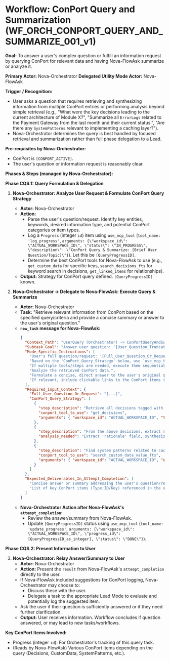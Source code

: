 # Workflow: ConPort Query and Summarization (WF_ORCH_CONPORT_QUERY_AND_SUMMARIZE_001_v1)

**Goal:** To answer a user's complex question or fulfill an information request by querying ConPort for relevant data and having Nova-FlowAsk summarize or analyze it.

**Primary Actor:** Nova-Orchestrator
**Delegated Utility Mode Actor:** Nova-FlowAsk

**Trigger / Recognition:**
- User asks a question that requires retrieving and synthesizing information from multiple ConPort entries or performing analysis beyond simple retrieval (e.g., "What were the key decisions leading to the current architecture of Module X?", "Summarize all `ErrorLogs` related to the Payment Gateway from the last month and their current status.", "Are there any `SystemPatterns` relevant to implementing a caching layer?").
- Nova-Orchestrator determines the query is best handled by focused retrieval and summarization rather than full phase delegation to a Lead.

**Pre-requisites by Nova-Orchestrator:**
- ConPort is `[CONPORT_ACTIVE]`.
- The user's question or information request is reasonably clear.

**Phases & Steps (managed by Nova-Orchestrator):**

**Phase CQS.1: Query Formulation & Delegation**

1.  **Nova-Orchestrator: Analyze User Request & Formulate ConPort Query Strategy**
    *   **Actor:** Nova-Orchestrator
    *   **Action:**
        *   Parse the user's question/request. Identify key entities, keywords, desired information type, and potential ConPort categories or item types.
        *   Log a `Progress` (integer `id`) item using `use_mcp_tool` (`tool_name: 'log_progress'`, `arguments: {\"workspace_id\": \"ACTUAL_WORKSPACE_ID\", \"status\": \"IN_PROGRESS\", \"description\": \"ConPort Query & Summarize: [Brief User Question/Topic]\"}`). Let this be `[QueryProgressID]`.
        *   Determine the best ConPort tools for Nova-FlowAsk to use (e.g., `get_custom_data` for specific keys, `search_decisions_fts` for keyword search in decisions, `get_linked_items` for relationships).
    *   **Output:** Strategy for ConPort query defined. `[QueryProgressID]` known.

2.  **Nova-Orchestrator -> Delegate to Nova-FlowAsk: Execute Query & Summarize**
    *   **Actor:** Nova-Orchestrator
    *   **Task:** "Retrieve relevant information from ConPort based on the specified query/criteria and provide a concise summary or answer to the user's original question."
    *   **`new_task` message for Nova-FlowAsk:**
        ```json
        {
          "Context_Path": "UserQuery (Orchestrator) -> ConPortQueryAndSummarize (FlowAsk)",
          "Subtask_Goal": "Answer user question: '[User_Question_Truncated]' by querying ConPort and summarizing findings.",
          "Mode_Specific_Instructions": [
            "User's full question/request: '[Full_User_Question_Or_Request]'.",
            "Based on the 'ConPort_Query_Strategy' below, use `use_mcp_tool` (`server_name: 'conport'`, `workspace_id: 'ACTUAL_WORKSPACE_ID'`) with the specified ConPort `tool_name`(s) and `arguments` to retrieve the necessary information.",
            "If multiple tools/steps are needed, execute them sequentially, using the output of one to inform the next.",
            "Analyze the retrieved ConPort data.",
            "Formulate a concise, direct answer to the user's original question. If the question asks for a summary, provide a structured summary (e.g., bullet points).",
            "If relevant, include clickable links to the ConPort items (e.g., `Decision:[ID]`, `CustomData Category:[Key]`) in your answer using Markdown format `[item_name](conport_item_type:item_identifier)`."
          ],
          "Required_Input_Context": {
            "Full_User_Question_Or_Request": "[...]",
            "ConPort_Query_Strategy": [ 
              {
                "step_description": "Retrieve all decisions tagged with '#ModuleX' and '#architecture'.",
                "conport_tool_to_use": "get_decisions",
                "arguments": { "workspace_id": "ACTUAL_WORKSPACE_ID", "tags_filter_include_all": ["#ModuleX", "#architecture"], "limit": 10 }
              },
              {
                "step_description": "From the above decisions, extract rationales and summarize.",
                "analysis_needed": "Extract 'rationale' field, synthesize common themes."
              },
              {
                "step_description": "Find system patterns related to caching using a full-text search.",
                "conport_tool_to_use": "search_custom_data_value_fts",
                "arguments": { "workspace_id": "ACTUAL_WORKSPACE_ID", "query_term": "caching pattern", "category_filter": "SystemPatterns", "limit": 3 }
              }
            ]
          },
          "Expected_Deliverables_In_Attempt_Completion": [
            "Concise answer or summary addressing the user's question/request.",
            "List of key ConPort items (Type:ID/Key) referenced in the answer."
          ]
        }
        ```
    *   **Nova-Orchestrator Action after Nova-FlowAsk's `attempt_completion`:**
        *   Review the answer/summary from Nova-FlowAsk.
        *   Update `[QueryProgressID]` status using `use_mcp_tool` (`tool_name: 'update_progress'`, `arguments: {\"workspace_id\": \"ACTUAL_WORKSPACE_ID\", \"progress_id\": [QueryProgressID_as_integer], \"status\": \"DONE\"}`).

**Phase CQS.2: Present Information to User**

3.  **Nova-Orchestrator: Relay Answer/Summary to User**
    *   **Actor:** Nova-Orchestrator
    *   **Action:** Present the `result` from Nova-FlowAsk's `attempt_completion` directly to the user.
    *   If Nova-FlowAsk included suggestions for ConPort logging, Nova-Orchestrator may choose to:
        *   Discuss these with the user.
        *   Delegate a task to the appropriate Lead Mode to evaluate and potentially log the suggested item.
    *   Ask the user if their question is sufficiently answered or if they need further clarification.
    *   **Output:** User receives information. Workflow concludes if question answered, or may lead to new tasks/workflows.

**Key ConPort Items Involved:**
- Progress (integer `id`): For Orchestrator's tracking of this query task.
- (Reads by Nova-FlowAsk) Various ConPort items depending on the query (Decisions, CustomData, SystemPatterns, etc.).